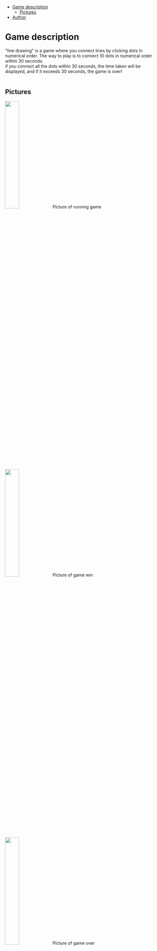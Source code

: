 </br>

- [Game description](#game-description)
  - [Pictures](#pictures)
- [Author](#author)

# Game description
"line drawing" is a game where you connect lines by clicking dots in numerical order. The way to play is to connect 10 dots in numerical order within 30 seconds.
</br>
if you connect all the dots within 30 seconds, the time taken will be displayed, and if it exceeds 30 seconds, the game is over!
</br>
</br>

## Pictures    
<img width="30%" src="https://github.com/MINJU-CODING/PYGAME_/assets/146350230/4ea36b45-e4ef-494f-ba3e-ab8cb352446e" >        
Picture of running game
</br>
</br>
</br>


<img width="30%" src="https://user-images.githubusercontent.com/92027143/218974341-60040d42-1b18-4007-ae35-21ee1568b612.png" >
Picture of game win
</br>
</br>
</br>

<img width="30%" src="https://user-images.githubusercontent.com/92027143/218974529-c17db856-69f8-4a68-adec-2cd733ec9b1e.png" >
Picture of game over
</br>
</br>
</br>

# Author
accio
